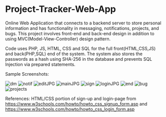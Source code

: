 # Project-Tracker-Web-App
Online Web Application that connects to a backend server to store personal information and has functionality in messaging, notifications, projects, and bugs. This project involves front-end and back-end design in addition to using MVC(Model-View-Controller) design pattern.

Code uses PHP, JS, HTML, CSS and SQL for the full front(HTML,CSS,JS) and back(PHP,SQL) end of the system. The system also stores the passwords as a hash using SHA-256 in the database and prevents SQL Injection via prepared statements.

Sample Screenshots:

![dm](https://user-images.githubusercontent.com/81478885/147493460-a147c251-d2ca-4c84-a5ed-bb7fae3d9f51.JPG)
![notif](https://user-images.githubusercontent.com/81478885/147493464-e16104a4-4649-4bf3-8dcc-a9d17f2000dd.JPG)
![editJPG](https://user-images.githubusercontent.com/81478885/147493465-93baaa24-3e2e-4c8b-ab9e-d9073471a240.JPG)
![mainJPG](https://user-images.githubusercontent.com/81478885/147493466-c50c8c27-65b1-40b8-896f-bc02b7e73f0b.JPG)
![sign](https://user-images.githubusercontent.com/81478885/147493467-460d416f-55aa-4bc7-8245-2ba650091d4f.JPG)
![loginJPG](https://user-images.githubusercontent.com/81478885/147493469-81c3597d-1132-4ab4-96f5-2eb9ac520ccc.JPG)
![end](https://user-images.githubusercontent.com/81478885/147493470-627dc5b4-41c8-4367-81cd-7dc334db0e3b.JPG)
![bug](https://user-images.githubusercontent.com/81478885/147493471-ac544141-fdeb-440e-b816-5edd817e5fc8.JPG)
![projects](https://user-images.githubusercontent.com/81478885/147493473-3748d918-e71c-4e94-87c7-7c2d2de93914.JPG)

References: HTML/CSS portion of sign-up and login-page from https://www.w3schools.com/howto/howto_css_signup_form.asp and https://www.w3schools.com/howto/howto_css_login_form.asp
